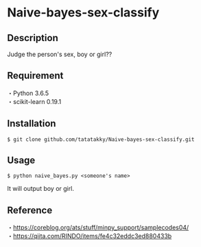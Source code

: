 # Naive-bayes-sex-classify

## Description
Judge the person's sex, boy or girl??

## Requirement
・Python 3.6.5 </br>
・scikit-learn 0.19.1

## Installation
```
$ git clone github.com/tatatakky/Naive-bayes-sex-classify.git
```

## Usage
```
$ python naive_bayes.py <someone's name>
```
It will output boy or girl.


## Reference
・https://coreblog.org/ats/stuff/minpy_support/samplecodes04/ </br>
・https://qiita.com/RINDO/items/fe4c32eddc3ed880433b

